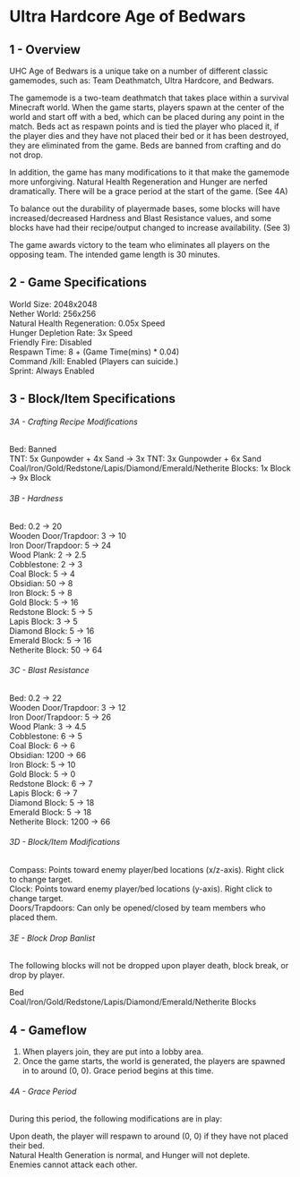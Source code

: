 # Ultra Hardcore Age of Bedwars

## 1 - Overview

UHC Age of Bedwars is a unique take on a number of different classic gamemodes, such as: Team Deathmatch, Ultra Hardcore, and Bedwars.

The gamemode is a two-team deathmatch that takes place within a survival Minecraft world. When the game starts, players spawn at the center of the world and start off with a bed, which can be placed during any point in the match. Beds act as respawn points and is tied the player who placed it, if the player dies and they have not placed their bed or it has been destroyed, they are eliminated from the game. Beds are banned from crafting and do not drop.

In addition, the game has many modifications to it that make the gamemode more unforgiving. Natural Health Regeneration and Hunger are nerfed dramatically. There will be a grace period at the start of the game. (See 4A)

To balance out the durability of playermade bases, some blocks will have increased/decreased Hardness and Blast Resistance values, and some blocks have had their recipe/output changed to increase availability. (See 3)

The game awards victory to the team who eliminates all players on the opposing team. The intended game length is 30 minutes.

## 2 - Game Specifications

World Size: 2048x2048\
Nether World: 256x256\
Natural Health Regeneration: 0.05x Speed\
Hunger Depletion Rate: 3x Speed\
Friendly Fire: Disabled\
Respawn Time: 8 + (Game Time(mins) * 0.04)\
Command /kill: Enabled (Players can suicide.)\
Sprint: Always Enabled

## 3 - Block/Item Specifications

###### 3A - Crafting Recipe Modifications

Bed: Banned\
TNT: 5x Gunpowder + 4x Sand -> 3x TNT: 3x Gunpowder + 6x Sand\
Coal/Iron/Gold/Redstone/Lapis/Diamond/Emerald/Netherite Blocks: 1x Block -> 9x Block

###### 3B - Hardness

Bed: 0.2 -> 20\
Wooden Door/Trapdoor: 3 -> 10\
Iron Door/Trapdoor: 5 -> 24\
Wood Plank: 2 -> 2.5\
Cobblestone: 2 -> 3\
Coal Block: 5 -> 4\
Obsidian: 50 -> 8\
Iron Block: 5 -> 8\
Gold Block: 5 -> 16\
Redstone Block: 5 -> 5\
Lapis Block: 3 -> 5\
Diamond Block: 5 -> 16\
Emerald Block: 5 -> 16\
Netherite Block: 50 -> 64

###### 3C - Blast Resistance

Bed: 0.2 -> 22\
Wooden Door/Trapdoor: 3 -> 12\
Iron Door/Trapdoor: 5 -> 26\
Wood Plank: 3 -> 4.5\
Cobblestone: 6 -> 5\
Coal Block: 6 -> 6\
Obsidian: 1200 -> 66\
Iron Block: 5 -> 10\
Gold Block: 5 -> 0\
Redstone Block: 6 -> 7\
Lapis Block: 6 -> 7\
Diamond Block: 5 -> 18\
Emerald Block: 5 -> 18\
Netherite Block: 1200 -> 66

###### 3D - Block/Item Modifications

Compass: Points toward enemy player/bed locations (x/z-axis). Right click to change target.\
Clock: Points toward enemy player/bed locations (y-axis). Right click to change target.\
Doors/Trapdoors: Can only be opened/closed by team members who placed them.

###### 3E - Block Drop Banlist

The following blocks will not be dropped upon player death, block break, or drop by player.

Bed\
Coal/Iron/Gold/Redstone/Lapis/Diamond/Emerald/Netherite Blocks

## 4 - Gameflow

1. When players join, they are put into a lobby area.
2. Once the game starts, the world is generated, the players are spawned in to around (0, 0). Grace period begins at this time.

###### 4A - Grace Period

During this period, the following modifications are in play:

Upon death, the player will respawn to around (0, 0) if they have not placed their bed.\
Natural Health Generation is normal, and Hunger will not deplete.\
Enemies cannot attack each other.
